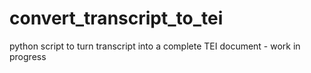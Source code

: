 # convert_transcript_to_tei
python script to turn transcript into a complete TEI document - work in progress
